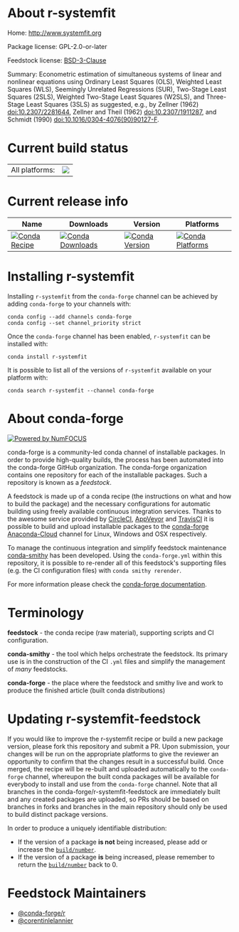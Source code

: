 About r-systemfit
=================

Home: http://www.systemfit.org

Package license: GPL-2.0-or-later

Feedstock license: [BSD-3-Clause](https://github.com/conda-forge/r-systemfit-feedstock/blob/master/LICENSE.txt)

Summary: Econometric estimation of simultaneous systems of linear and nonlinear equations using Ordinary Least Squares (OLS), Weighted Least Squares (WLS), Seemingly Unrelated Regressions (SUR), Two-Stage Least Squares (2SLS), Weighted Two-Stage Least Squares (W2SLS), and Three-Stage Least Squares (3SLS) as suggested, e.g., by Zellner (1962) <doi:10.2307/2281644>, Zellner and Theil (1962) <doi:10.2307/1911287>, and Schmidt (1990) <doi:10.1016/0304-4076(90)90127-F>.

Current build status
====================


<table><tr><td>All platforms:</td>
    <td>
      <a href="https://dev.azure.com/conda-forge/feedstock-builds/_build/latest?definitionId=15514&branchName=master">
        <img src="https://dev.azure.com/conda-forge/feedstock-builds/_apis/build/status/r-systemfit-feedstock?branchName=master">
      </a>
    </td>
  </tr>
</table>

Current release info
====================

| Name | Downloads | Version | Platforms |
| --- | --- | --- | --- |
| [![Conda Recipe](https://img.shields.io/badge/recipe-r--systemfit-green.svg)](https://anaconda.org/conda-forge/r-systemfit) | [![Conda Downloads](https://img.shields.io/conda/dn/conda-forge/r-systemfit.svg)](https://anaconda.org/conda-forge/r-systemfit) | [![Conda Version](https://img.shields.io/conda/vn/conda-forge/r-systemfit.svg)](https://anaconda.org/conda-forge/r-systemfit) | [![Conda Platforms](https://img.shields.io/conda/pn/conda-forge/r-systemfit.svg)](https://anaconda.org/conda-forge/r-systemfit) |

Installing r-systemfit
======================

Installing `r-systemfit` from the `conda-forge` channel can be achieved by adding `conda-forge` to your channels with:

```
conda config --add channels conda-forge
conda config --set channel_priority strict
```

Once the `conda-forge` channel has been enabled, `r-systemfit` can be installed with:

```
conda install r-systemfit
```

It is possible to list all of the versions of `r-systemfit` available on your platform with:

```
conda search r-systemfit --channel conda-forge
```


About conda-forge
=================

[![Powered by
NumFOCUS](https://img.shields.io/badge/powered%20by-NumFOCUS-orange.svg?style=flat&colorA=E1523D&colorB=007D8A)](https://numfocus.org)

conda-forge is a community-led conda channel of installable packages.
In order to provide high-quality builds, the process has been automated into the
conda-forge GitHub organization. The conda-forge organization contains one repository
for each of the installable packages. Such a repository is known as a *feedstock*.

A feedstock is made up of a conda recipe (the instructions on what and how to build
the package) and the necessary configurations for automatic building using freely
available continuous integration services. Thanks to the awesome service provided by
[CircleCI](https://circleci.com/), [AppVeyor](https://www.appveyor.com/)
and [TravisCI](https://travis-ci.com/) it is possible to build and upload installable
packages to the [conda-forge](https://anaconda.org/conda-forge)
[Anaconda-Cloud](https://anaconda.org/) channel for Linux, Windows and OSX respectively.

To manage the continuous integration and simplify feedstock maintenance
[conda-smithy](https://github.com/conda-forge/conda-smithy) has been developed.
Using the ``conda-forge.yml`` within this repository, it is possible to re-render all of
this feedstock's supporting files (e.g. the CI configuration files) with ``conda smithy rerender``.

For more information please check the [conda-forge documentation](https://conda-forge.org/docs/).

Terminology
===========

**feedstock** - the conda recipe (raw material), supporting scripts and CI configuration.

**conda-smithy** - the tool which helps orchestrate the feedstock.
                   Its primary use is in the construction of the CI ``.yml`` files
                   and simplify the management of *many* feedstocks.

**conda-forge** - the place where the feedstock and smithy live and work to
                  produce the finished article (built conda distributions)


Updating r-systemfit-feedstock
==============================

If you would like to improve the r-systemfit recipe or build a new
package version, please fork this repository and submit a PR. Upon submission,
your changes will be run on the appropriate platforms to give the reviewer an
opportunity to confirm that the changes result in a successful build. Once
merged, the recipe will be re-built and uploaded automatically to the
`conda-forge` channel, whereupon the built conda packages will be available for
everybody to install and use from the `conda-forge` channel.
Note that all branches in the conda-forge/r-systemfit-feedstock are
immediately built and any created packages are uploaded, so PRs should be based
on branches in forks and branches in the main repository should only be used to
build distinct package versions.

In order to produce a uniquely identifiable distribution:
 * If the version of a package **is not** being increased, please add or increase
   the [``build/number``](https://docs.conda.io/projects/conda-build/en/latest/resources/define-metadata.html#build-number-and-string).
 * If the version of a package **is** being increased, please remember to return
   the [``build/number``](https://docs.conda.io/projects/conda-build/en/latest/resources/define-metadata.html#build-number-and-string)
   back to 0.

Feedstock Maintainers
=====================

* [@conda-forge/r](https://github.com/conda-forge/r/)
* [@corentinlelannier](https://github.com/corentinlelannier/)

